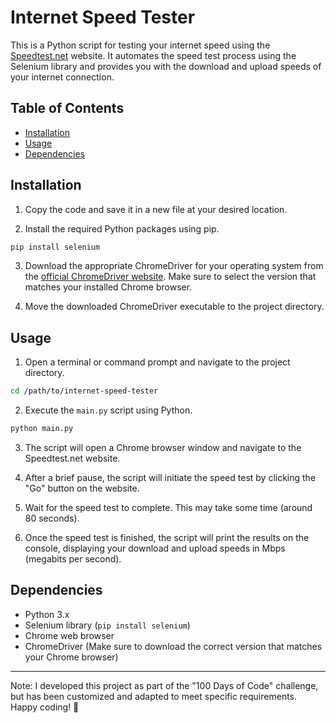 # Internet Speed Tester

This is a Python script for testing your internet speed using the [Speedtest.net](https://www.speedtest.net/) website. It automates the speed test process using the Selenium library and provides you with the download and upload speeds of your internet connection.

## Table of Contents
- [Installation](#installation)
- [Usage](#usage)
- [Dependencies](#dependencies)

## Installation

1. Copy the code and save it in a new file at your desired location.

2. Install the required Python packages using pip.

```bash
pip install selenium
```

3. Download the appropriate ChromeDriver for your operating system from the [official ChromeDriver website](https://sites.google.com/a/chromium.org/chromedriver/downloads). Make sure to select the version that matches your installed Chrome browser.

4. Move the downloaded ChromeDriver executable to the project directory.

## Usage

1. Open a terminal or command prompt and navigate to the project directory.

```bash
cd /path/to/internet-speed-tester
```

2. Execute the `main.py` script using Python.

```bash
python main.py
```

3. The script will open a Chrome browser window and navigate to the Speedtest.net website.

4. After a brief pause, the script will initiate the speed test by clicking the "Go" button on the website.

5. Wait for the speed test to complete. This may take some time (around 80 seconds).

6. Once the speed test is finished, the script will print the results on the console, displaying your download and upload speeds in Mbps (megabits per second).

## Dependencies

- Python 3.x
- Selenium library (`pip install selenium`)
- Chrome web browser
- ChromeDriver (Make sure to download the correct version that matches your Chrome browser)

---

Note: I developed this project as part of the "100 Days of Code" challenge, but has been customized and adapted to meet specific requirements. Happy coding! 🚀
